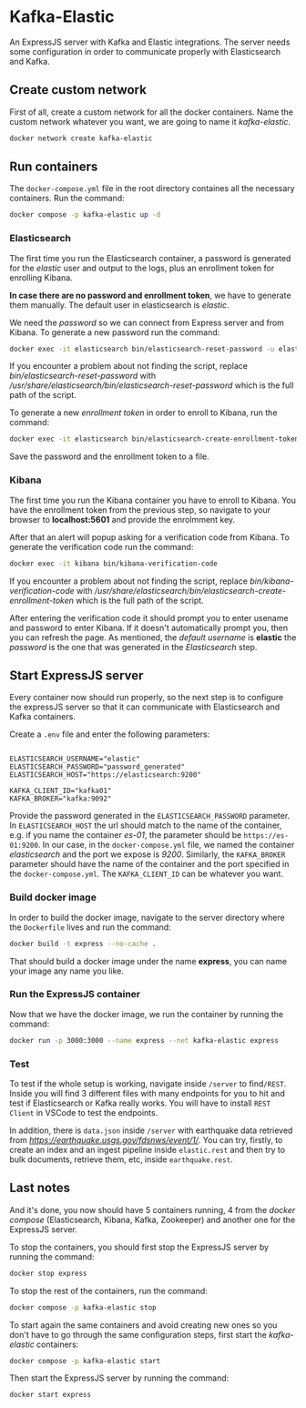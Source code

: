 # Kafka-Elastic

An ExpressJS server with Kafka and Elastic integrations. The server needs some configuration in order to communicate properly with Elasticsearch and Kafka.

## Create custom network

First of all, create a custom network for all the docker containers. Name the custom network whatever you want, we are going to name it _kafka-elastic_.

```bash
docker network create kafka-elastic
```

## Run containers

The `docker-compose.yml` file in the root directory containes all the necessary containers. Run the command:

```bash
docker compose -p kafka-elastic up -d
```

### Elasticsearch

The first time you run the Elasticsearch container, a password is generated for the _elastic_ user and output to the logs, plus an enrollment token for enrolling Kibana.

**In case there are no password and enrollment token**, we have to generate them manually. The default user in elasticsearch is _elastic_.

We need the _password_ so we can connect from Express server and from Kibana. To generate a new password run the command:

```bash
docker exec -it elasticsearch bin/elasticsearch-reset-password -u elastic
```

If you encounter a problem about not finding the script, replace _bin/elasticsearch-reset-password_ with _/usr/share/elasticsearch/bin/elasticsearch-reset-password_ which is the full path of the script.

To generate a new _enrollment token_ in order to enroll to Kibana, run the command:

```bash
docker exec -it elasticsearch bin/elasticsearch-create-enrollment-token -s kibana
```

Save the password and the enrollment token to a file.

### Kibana

The first time you run the Kibana container you have to enroll to Kibana. You have the enrollment token from the previous step, so navigate to your browser to **localhost:5601** and provide the enrolmment key.

After that an alert will popup asking for a verification code from Kibana. To generate the verification code run the command:

```bash
docker exec -it kibana bin/kibana-verification-code
```

If you encounter a problem about not finding the script, replace _bin/kibana-verification-code_ with _/usr/share/elasticsearch/bin/elasticsearch-create-enrollment-token_ which is the full path of the script.

After entering the verification code it should prompt you to enter usename and password to enter Kibana. If it doesn't automatically prompt you, then you can refresh the page. As mentioned, the _default username_ is **elastic** the _password_ is the one that was generated in the _Elasticsearch_ step.

## Start ExpressJS server

Every container now should run properly, so the next step is to configure the expressJS server so that it can communicate with Elasticsearch and Kafka containers.

Create a `.env` file and enter the following parameters:

```

ELASTICSEARCH_USERNAME="elastic"
ELASTICSEARCH_PASSWORD="password_generated"
ELASTICSEARCH_HOST="https://elasticsearch:9200"

KAFKA_CLIENT_ID="kafka01"
KAFKA_BROKER="kafka:9092"

```

Provide the password generated in the `ELASTICSEARCH_PASSWORD` parameter. In `ELASTICSEARCH_HOST` the url should match to the name of the container, e.g. if you name the container _es-01_, the parameter should be `https://es-01:9200`. In our case, in the `docker-compose.yml` file, we named the container _elasticsearch_ and the port we expose is _9200_. Similarly, the `KAFKA_BROKER` parameter should have the name of the container and the port specified in the `docker-compose.yml`. The `KAFKA_CLIENT_ID` can be whatever you want.

### Build docker image

In order to build the docker image, navigate to the server directory where the `Dockerfile` lives and run the command:

```bash
docker build -t express --no-cache .
```

That should build a docker image under the name **express**, you can name your image any name you like.

### Run the ExpressJS container

Now that we have the docker image, we run the container by running the command:

```bash
docker run -p 3000:3000 --name express --net kafka-elastic express
```

### Test

To test if the whole setup is working, navigate inside `/server` to find`/REST`. Inside you will find 3 different files with many endpoints for you to hit and test if Elasticsearch or Kafka really works. You will have to install `REST Client` in VSCode to test the endpoints.

In addition, there is `data.json` inside `/server` with earthquake data retrieved from _https://earthquake.usgs.gov/fdsnws/event/1/_. You can try, firstly, to create an index and an ingest pipeline inside `elastic.rest` and then try to bulk documents, retrieve them, etc, inside `earthquake.rest`.

## Last notes

And it's done, you now should have 5 containers running, 4 from the _docker compose_ (Elasticsearch, Kibana, Kafka, Zookeeper) and another one for the ExpressJS server.

To stop the containers, you should first stop the ExpressJS server by running the command:

```bash
docker stop express
```

To stop the rest of the containers, run the command:

```bash
docker compose -p kafka-elastic stop
```

To start again the same containers and avoid creating new ones so you don't have to go through the same configuration steps, first start the _kafka-elastic_ containers:

```bash
docker compose -p kafka-elastic start
```

Then start the ExpressJS server by running the command:

```bash
docker start express
```
